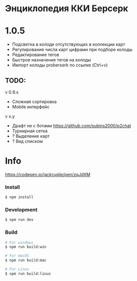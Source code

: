 # Энциклопедия ККИ Берсерк

# 1.0.5
- Подсветка в колоде отсутствующих в коллекции карт
- Регулирование числа карт цифрами при подборе колоды
- Редактирование тегов
- Быстрое назначение тегов на колоды
- Импорт колоды proberserk по ссылке (Ctrl+v)

## TODO:

v 0.9.x
- Сложная сортировка
- Mobile интерфейс

v x.y
- Драфт не с ботами https://github.com/subins2000/p2chat
- Турнирная сетка
- ? Выделение карт
- ? Вид списком

# Info

https://codepen.io/jackrugile/pen/zqJdXM

### Install

```bash
$ npm install
```

### Development

```bash
$ npm run dev
```

### Build

```bash
# For windows
$ npm run build:win

# For macOS
$ npm run build:mac

# For Linux
$ npm run build:linux
```

